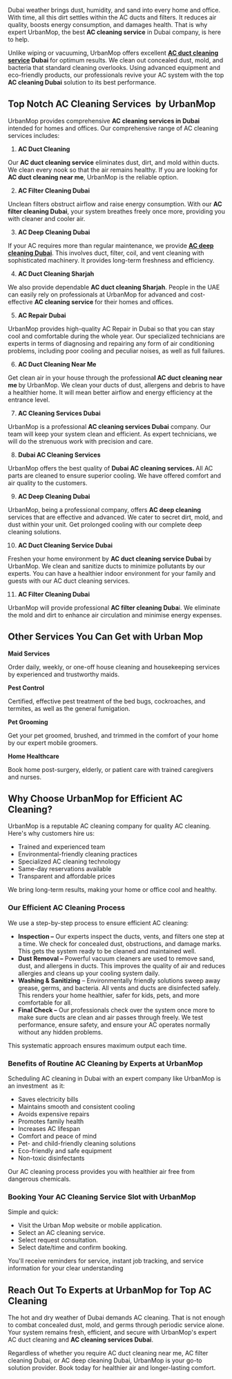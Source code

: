 <p><span style="font-weight: 400;">Dubai weather brings dust, humidity, and sand into every home and office. With time, all this dirt settles within the AC ducts and filters. It reduces air quality, boosts energy consumption, and damages health. That is why expert UrbanMop, the best </span><strong>AC cleaning service</strong> <span style="font-weight: 400;">in Dubai company, is here to help.</span></p>
<p><span style="font-weight: 400;">Unlike wiping or vacuuming, UrbanMop offers excellent </span><strong><a href="https://www.urbanmop.com/service/details/ac-cleaning-service">AC duct cleaning service</a> Dubai​ </strong><span style="font-weight: 400;">for optimum results. We clean out concealed dust, mold, and bacteria that standard cleaning overlooks. Using advanced equipment and eco-friendly products, our professionals revive your AC system with the top </span><strong>AC cleaning Dubai</strong> <span style="font-weight: 400;">solution to its best performance.</span></p>
<h2><strong>Top Notch AC Cleaning Services  by UrbanMop</strong></h2>
<p><span style="font-weight: 400;">UrbanMop provides comprehensive </span><strong>AC cleaning services in Dubai​</strong><span style="font-weight: 400;"> intended for homes and offices. Our comprehensive range of AC cleaning services includes:</span></p>
<ol>
<li><strong> AC Duct Cleaning</strong></li>
</ol>
<p><span style="font-weight: 400;">Our </span><strong>AC duct cleaning service</strong><span style="font-weight: 400;"> eliminates dust, dirt, and mold within ducts. We clean every nook so that the air remains healthy. If you are looking for </span><strong>AC duct cleaning near me​</strong><span style="font-weight: 400;">, UrbanMop is the reliable option.</span></p>
<ol start="2">
<li><strong> AC Filter Cleaning Dubai</strong></li>
</ol>
<p><span style="font-weight: 400;">Unclean filters obstruct airflow and raise energy consumption. With our </span><strong>AC filter cleaning Dubai</strong><span style="font-weight: 400;">, your system breathes freely once more, providing you with cleaner and cooler air.</span></p>
<ol start="3">
<li><strong> AC Deep Cleaning Dubai</strong></li>
</ol>
<p><span style="font-weight: 400;">If your AC requires more than regular maintenance, we provide </span><strong><a href="https://www.urbanmop.com/service/details/ac-cleaning-service">AC deep cleaning Dubai</a>​</strong><span style="font-weight: 400;">. This involves duct, filter, coil, and vent cleaning with sophisticated machinery. It provides long-term freshness and efficiency.</span></p>
<ol start="4">
<li><strong> AC Duct Cleaning Sharjah</strong></li>
</ol>
<p><span style="font-weight: 400;">We also provide dependable </span><strong>AC duct cleaning Sharjah</strong><span style="font-weight: 400;">. People in the UAE can easily rely on professionals at UrbanMop for advanced and cost-effective </span><strong>AC cleaning service​ </strong><span style="font-weight: 400;">for their homes and offices.</span></p>
<ol start="5">
<li><strong> AC</strong><strong> Repair Dubai</strong></li>
</ol>
<p><span style="font-weight: 400;">UrbanMop provides high-quality AC Repair in Dubai so that you can stay cool and comfortable during the whole year. Our specialized technicians are experts in terms of diagnosing and repairing any form of air conditioning problems, including poor cooling and peculiar noises, as well as full failures.</span></p>
<ol start="6">
<li><strong> AC Duct Cleaning Near Me</strong></li>
</ol>
<p><span style="font-weight: 400;">Get clean air in your house through the professiona</span><strong>l AC duct cleaning near me </strong><span style="font-weight: 400;">by UrbanMop. We clean your ducts of dust, allergens and debris to have a healthier home. It will mean better airflow and energy efficiency at the entrance level.</span></p>
<ol start="7">
<li><strong> AC Cleaning Services Dubai</strong></li>
</ol>
<p><span style="font-weight: 400;">UrbanMop is a professional </span><strong>AC cleaning services Dubai</strong> <span style="font-weight: 400;">company. Our team will keep your system clean and efficient. As expert technicians, we will do the strenuous work with precision and care.</span></p>
<ol start="8">
<li><strong> Dubai AC Cleaning Services</strong></li>
</ol>
<p><span style="font-weight: 400;">UrbanMop offers the best quality of </span><strong>Dubai AC cleaning services. </strong><span style="font-weight: 400;">All AC parts are cleaned to ensure superior cooling. We have offered comfort and air quality to the customers.</span></p>
<ol start="9">
<li><strong> AC Deep Cleaning Dubai</strong></li>
</ol>
<p><span style="font-weight: 400;">UrbanMop, being a professional company, offers </span><strong>AC deep cleaning</strong><span style="font-weight: 400;"> services that are effective and advanced. We cater to secret dirt, mold, and dust within your unit. Get prolonged cooling with our complete deep cleaning solutions.</span></p>
<ol start="10">
<li><strong> AC Duct Cleaning Service Dubai</strong></li>
</ol>
<p><span style="font-weight: 400;">Freshen your home environment by </span><strong>AC duct cleaning service Dubai </strong><span style="font-weight: 400;">by UrbanMop. We clean and sanitize ducts to minimize pollutants by our experts. You can have a healthier indoor environment for your family and guests with our AC duct cleaning services.</span></p>
<ol start="11">
<li><strong> AC Filter Cleaning Dubai</strong></li>
</ol>
<p><span style="font-weight: 400;">UrbanMop will provide professional </span><strong>AC filter cleaning Duba</strong><span style="font-weight: 400;">i. We eliminate the mold and dirt to enhance air circulation and minimise energy expenses.</span></p>
<h2><strong>Other Services You Can Get with Urban Mop</strong></h2>
<p><strong>Maid Services</strong></p>
<p><span style="font-weight: 400;">Order daily, weekly, or one-off house cleaning and housekeeping services by experienced and trustworthy maids.</span></p>
<p><strong>Pest Control</strong></p>
<p><span style="font-weight: 400;">Certified, effective pest treatment of the bed bugs, cockroaches, and termites, as well as the general fumigation.</span></p>
<p><strong>Pet Grooming</strong></p>
<p><span style="font-weight: 400;">Get your pet groomed, brushed, and trimmed in the comfort of your home by our expert mobile groomers.</span></p>
<p><strong>Home Healthcare</strong></p>
<p><span style="font-weight: 400;">Book home post-surgery, elderly, or patient care with trained caregivers and nurses.</span></p>
<h2><strong>Why Choose UrbanMop for Efficient AC Cleaning?</strong></h2>
<p><span style="font-weight: 400;">UrbanMop is a reputable AC cleaning company for quality AC cleaning. Here's why customers hire us:</span></p>
<ul>
<li style="font-weight: 400;" aria-level="1"><span style="font-weight: 400;">Trained and experienced team</span></li>
<li style="font-weight: 400;" aria-level="1"><span style="font-weight: 400;">Environmental-friendly cleaning practices</span></li>
<li style="font-weight: 400;" aria-level="1"><span style="font-weight: 400;">Specialized AC cleaning technology</span></li>
<li style="font-weight: 400;" aria-level="1"><span style="font-weight: 400;">Same-day reservations available</span></li>
<li style="font-weight: 400;" aria-level="1"><span style="font-weight: 400;">Transparent and affordable prices</span></li>
</ul>
<p><span style="font-weight: 400;">We bring long-term results, making your home or office cool and healthy.</span></p>
<h3><strong>Our Efficient AC Cleaning Process</strong></h3>
<p><span style="font-weight: 400;">We use a step-by-step process to ensure efficient AC cleaning:</span></p>
<ul>
<li style="font-weight: 400;" aria-level="1"><strong>Inspection –</strong><span style="font-weight: 400;"> Our experts inspect the ducts, vents, and filters one step at a time. We check for concealed dust, obstructions, and damage marks. This gets the system ready to be cleaned and maintained well.</span></li>
<li style="font-weight: 400;" aria-level="1"><strong>Dust Removal –</strong><span style="font-weight: 400;"> Powerful vacuum cleaners are used to remove sand, dust, and allergens in ducts. This improves the quality of air and reduces allergies and cleans up your cooling system daily.</span></li>
<li style="font-weight: 400;" aria-level="1"><strong>Washing &amp; Sanitizing</strong><span style="font-weight: 400;"> – Environmentally friendly solutions sweep away grease, germs, and bacteria. All vents and ducts are disinfected safely. This renders your home healthier, safer for kids, pets, and more comfortable for all.</span></li>
<li style="font-weight: 400;" aria-level="1"><strong>Final Check –</strong><span style="font-weight: 400;"> Our professionals check over the system once more to make sure ducts are clean and air passes through freely. We test performance, ensure safety, and ensure your AC operates normally without any hidden problems.</span></li>
</ul>
<p><span style="font-weight: 400;">This systematic approach ensures maximum output each time.</span></p>
<h3><strong>Benefits of Routine AC Cleaning by Experts at UrbanMop</strong></h3>
<p><span style="font-weight: 400;">Scheduling AC cleaning in Dubai with an expert company like UrbanMop is an investment  as it:</span></p>
<ul>
<li style="font-weight: 400;" aria-level="1"><span style="font-weight: 400;">Saves electricity bills</span></li>
<li style="font-weight: 400;" aria-level="1"><span style="font-weight: 400;">Maintains smooth and consistent cooling</span></li>
<li style="font-weight: 400;" aria-level="1"><span style="font-weight: 400;">Avoids expensive repairs</span></li>
<li style="font-weight: 400;" aria-level="1"><span style="font-weight: 400;">Promotes family health</span></li>
<li style="font-weight: 400;" aria-level="1"><span style="font-weight: 400;">Increases AC lifespan</span></li>
<li style="font-weight: 400;" aria-level="1"><span style="font-weight: 400;">Comfort and peace of mind</span></li>
<li style="font-weight: 400;" aria-level="1"><span style="font-weight: 400;">Pet- and child-friendly cleaning solutions</span></li>
<li style="font-weight: 400;" aria-level="1"><span style="font-weight: 400;">Eco-friendly and safe equipment</span></li>
<li style="font-weight: 400;" aria-level="1"><span style="font-weight: 400;">Non-toxic disinfectants</span></li>
</ul>
<p><span style="font-weight: 400;">Our AC cleaning process provides you with healthier air free from dangerous chemicals.</span></p>
<h3><strong>Booking Your AC Cleaning Service Slot with UrbanMop</strong></h3>
<p><span style="font-weight: 400;">Simple and quick:</span></p>
<ul>
<li style="font-weight: 400;" aria-level="1"><span style="font-weight: 400;">Visit the Urban Mop website or mobile application.</span></li>
<li style="font-weight: 400;" aria-level="1"><span style="font-weight: 400;">Select an AC cleaning service.</span></li>
<li style="font-weight: 400;" aria-level="1"><span style="font-weight: 400;">Select request consultation.</span></li>
<li style="font-weight: 400;" aria-level="1"><span style="font-weight: 400;">Select date/time and confirm booking.</span></li>
</ul>
<p><span style="font-weight: 400;">You'll receive reminders for service, instant job tracking, and service information for your clear understanding</span></p>
<h2><strong>Reach Out To Experts at UrbanMop for Top AC Cleaning</strong></h2>
<p><span style="font-weight: 400;">The hot and dry weather of Dubai demands AC cleaning. That is not enough to combat concealed dust, mold, and germs through periodic service alone. Your system remains fresh, efficient, and secure with UrbanMop's expert AC duct cleaning and </span><strong>AC cleaning services Dubai​</strong><span style="font-weight: 400;">.</span></p>
<p><span style="font-weight: 400;">Regardless of whether you require AC duct cleaning near me, AC filter cleaning Dubai, or AC deep cleaning Dubai, UrbanMop is your go-to solution provider. Book today for healthier air and longer-lasting comfort.</span></p>
